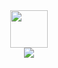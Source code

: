 <div style="display: flex; align-items: center; justify-content: center;">
  <img height="60" src="https://emoji.gg/assets/emoji/7333-parrotdance.gif">
</div>
<div style="display: flex; align-items: flex-end; justify-content: center;">
  <img src="https://readme-typing-svg.herokuapp.com/?font=Tourney&center=false&color=2CFF00&size=40&width=370&height=60&lines=Dídac%20Fernández">
</div>
